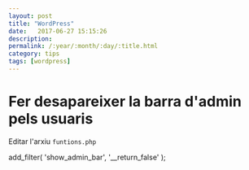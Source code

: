 ```yaml
---
layout: post
title: "WordPress"
date:   2017-06-27 15:15:26
description:
permalink: /:year/:month/:day/:title.html
category: tips
tags: [wordpress]
---
```


# Fer desapareixer la barra d'admin pels usuaris

Editar l'arxiu `funtions.php`

add_filter( 'show_admin_bar', '__return_false' );
